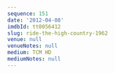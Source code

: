 ```yaml
---
sequence: 151
date: '2012-04-08'
imdbId: tt0056412
slug: ride-the-high-country-1962
venue: null
venueNotes: null
medium: TCM HD
mediumNotes: null
---
```


